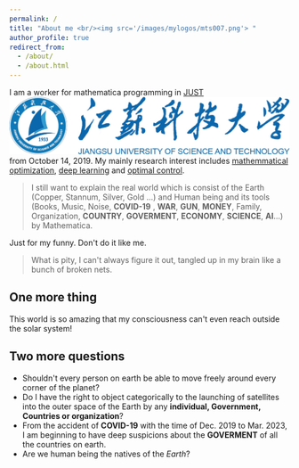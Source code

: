 ```yaml
---
permalink: /
title: "About me <br/><img src='/images/mylogos/mts007.png'> "
author_profile: true
redirect_from:
  - /about/
  - /about.html
---
```


I am a worker for mathematica programming in [JUST](https://mypage.just.edu.cn/sl/wj_20278/list.htm) <br/><img src='/images/justlogo.png'> from October 14, 2019. My mainly research interest includes [mathemmatical optimization](https://en.wikipedia.org/wiki/Mathematical_optimization), [deep learning](https://en.wikipedia.org/wiki/Deep_learning) and [optimal control](https://en.wikipedia.org/wiki/Optimal_control). 
> I still want to explain the real world which is consist of the Earth (Copper, Stannum, Silver, Gold ...) and Human being and its tools (Books, Music, Noise, **COVID-19** , **WAR**, **GUN**, **MONEY**, Family, Organization, **COUNTRY**, **GOVERMENT**, **ECONOMY**, **SCIENCE**, **AI**...) by Mathematica. 


Just for my funny. Don't do it like me. 
> What is pity, I can't always figure it out, tangled up in my brain like a bunch of broken nets. 


One more thing 
------ 
This world is so amazing that my consciousness can't even reach outside the solar system!


Two more questions 
------ 
- Shouldn't every person on earth be able to move freely around every corner of the planet? 
- Do I have the right to object categorically to the launching of satellites into the outer space of the Earth by any **individual, Government, Countries or organization**? 
- From the accident of **COVID-19** with the time of Dec. 2019 to Mar. 2023, I am beginning to have deep suspicions about the **GOVERMENT** of all the countries on earth.
- Are we human being the natives of the *Earth*?
